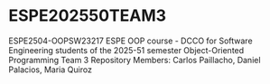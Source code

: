 # ESPE202550TEAM3
ESPE2504-OOPSW23217 ESPE OOP course - DCCO for Software Engineering students of the 2025-51 semester  Object-Oriented Programming Team 3 Repository  Members: Carlos Paillacho, Daniel Palacios, Maria Quiroz
